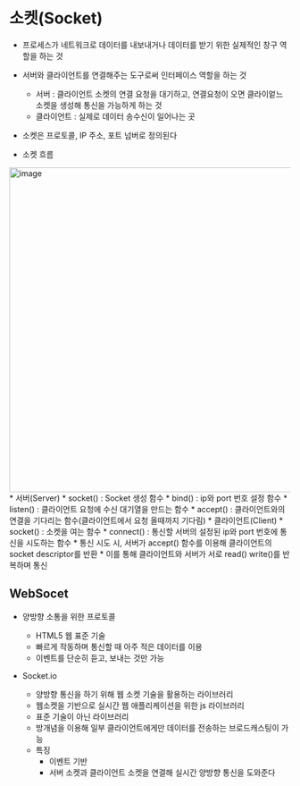 # 소켓(Socket)
* 프로세스가 네트워크로 데이터를 내보내거나 데이터를 받기 위한 실제적인 창구 역할을 하는 것 
* 서버와 클라이언트를 연결해주는 도구로써 인터페이스 역할을 하는 것 
    * 서버 : 클라이언트 소켓의 연결 요청을 대기하고, 연결요청이 오면 클라이엍느 소켓을 생성해 통신을 가능하게 하는 것 
    * 클라이언트 : 실제로 데이터 송수신이 일어나는 곳 
* 소켓은 프로토콜, IP 주소, 포트 넘버로 정의된다

* 소켓 흐름
<img width="581" alt="image" src="https://user-images.githubusercontent.com/92668655/188787039-1d46ee62-aeee-47d9-9893-60a46d5af802.png">
    * 서버(Server)
        * socket() : Socket 생성 함수 
        * bind() : ip와 port 번호 설정 함수
        * listen() : 클라이언트 요청에 수신 대기열을 만드는 함수 
        * accept() : 클라이언트와의 연결을 기다리는 함수(클라이언트에서 요청 올때까지 기다림)
    * 클라이언트(Client)
        * socket() : 소켓을 여는 함수 
        * connect() : 통신할 서버의 설정된 ip와 port 번호에 통신을 시도하는 함수 
        * 통신 시도 시, 서버가 accept() 함수를 이용해 클라이언트의 socket descriptor를 반환
        * 이를 통해 클라이언트와 서버가 서로 read() write()를 반복하며 통신


## WebSocet 
* 양방향 소통을 위한 프로토콜 
    * HTML5 웹 표준 기술 
    * 빠르게 작동하며 통신할 때 아주 적은 데이터를 이용
    * 이벤트를 단순히 듣고, 보내는 것만 가능 

* Socket.io 
    * 양방향 통신을 하기 위해 웹 소켓 기술을 활용하는 라이브러리 
    * 웹소켓을 기반으로 실시간 웹 애플리케이션을 위한 js 라이브러리
    * 표준 기술이 아닌 라이브러리 
    * 방개념을 이용해 일부 클라이언트에게만 데이터를 전송하는 브로드캐스팅이 가능
    * 특징 
        * 이벤트 기반 
        * 서버 소켓과 클라이언트 소켓을 연결해 실시간 양방향 통신을 도와준다 
